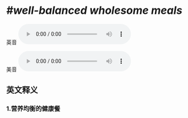 # ***\#well-balanced wholesome meals*** 
英音
<audio src="./media/well- balanced wholesome meals1_AAC.aac" controls="controls"></audio>

美音
<audio src="./media/well- balanced wholesome meals2_AAC.aac" controls="controls"></audio>



  

英文释义
---
### 1.**营养均衡的健康餐**  


